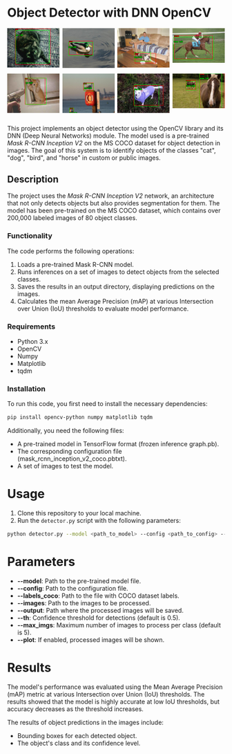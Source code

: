 # Object Detector with DNN OpenCV
<div style="display: flex; flex-wrap: wrap; justify-content: space-between;">
  <!-- First row -->
  <div style="width: 24%; margin-bottom: 10px; text-align: center;">
    <img src="results_lg/cat_0.png" width="100%" alt="Cat 0">
  </div>
  <div style="width: 24%; margin-bottom: 10px; text-align: center;">
    <img src="results_lg/bird_57.png" width="100%" alt="Bird 57">
  </div>
  <div style="width: 24%; margin-bottom: 10px; text-align: center;">
    <img src="results_lg/dog_0.png" width="100%" alt="Dog 0">
  </div>
  <div style="width: 24%; margin-bottom: 10px; text-align: center;">
    <img src="results_lg/horse_1.png" width="100%" alt="Horse 1">
  </div>

  <!-- Second row -->
  <div style="width: 24%; margin-bottom: 10px; text-align: center;">
    <img src="results_lg/cat_16.png" width="100%" alt="Cat 16">
  </div>
  <div style="width: 24%; margin-bottom: 10px; text-align: center;">
    <img src="results_lg/bird_3.png" width="100%" alt="Bird 3">
  </div>
  <div style="width: 24%; margin-bottom: 10px; text-align: center;">
    <img src="results_lg/dog_44.png" width="100%" alt="Dog 44">
  </div>
  <div style="width: 24%; margin-bottom: 10px; text-align: center;">
    <img src="results_lg/horse_42.png" width="100%" alt="Horse 42">
  </div>
</div>

This project implements an object detector using the OpenCV library and its DNN (Deep Neural Networks) module. The model used is a pre-trained *Mask R-CNN Inception V2* on the MS COCO dataset for object detection in images. The goal of this system is to identify objects of the classes "cat", "dog", "bird", and "horse" in custom or public images.

## Description

The project uses the *Mask R-CNN Inception V2* network, an architecture that not only detects objects but also provides segmentation for them. The model has been pre-trained on the MS COCO dataset, which contains over 200,000 labeled images of 80 object classes.

### Functionality

The code performs the following operations:
1. Loads a pre-trained Mask R-CNN model.
2. Runs inferences on a set of images to detect objects from the selected classes.
3. Saves the results in an output directory, displaying predictions on the images.
4. Calculates the mean Average Precision (mAP) at various Intersection over Union (IoU) thresholds to evaluate model performance.

### Requirements

- Python 3.x
- OpenCV
- Numpy
- Matplotlib
- tqdm

### Installation

To run this code, you first need to install the necessary dependencies:

```bash
pip install opencv-python numpy matplotlib tqdm
```

Additionally, you need the following files:

* A pre-trained model in TensorFlow format (frozen inference graph.pb).
* The corresponding configuration file (mask_rcnn_inception_v2_coco.pbtxt).
* A set of images to test the model.

# Usage
1. Clone this repository to your local machine.
2. Run the `detector.py` script with the following parameters:

```bash
python detector.py --model <path_to_model> --config <path_to_config> --labels_coco <path_to_labels> --images <path_to_images> --output <path_to_output> --th 0.5 --max_imgs 5 --plot
```

# Parameters
* **--model**: Path to the pre-trained model file.
* **--config**: Path to the configuration file.
* **--labels_coco**: Path to the file with COCO dataset labels.
* **--images**: Path to the images to be processed.
* **--output**: Path where the processed images will be saved.
* **--th**: Confidence threshold for detections (default is 0.5).
* **--max_imgs**: Maximum number of images to process per class (default is 5).
* **--plot**: If enabled, processed images will be shown.

# Results
The model's performance was evaluated using the Mean Average Precision (mAP) metric at various Intersection over Union (IoU) thresholds. The results showed that the model is highly accurate at low IoU thresholds, but accuracy decreases as the threshold increases.

The results of object predictions in the images include:

- Bounding boxes for each detected object.
- The object's class and its confidence level.